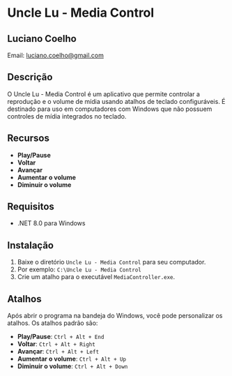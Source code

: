 # Uncle Lu - Media Control

## Luciano Coelho
Email: luciano.coelho@gmail.com

## Descrição

O Uncle Lu - Media Control é um aplicativo que permite controlar a reprodução e o volume de mídia usando atalhos de teclado configuráveis. É destinado para uso em computadores com Windows que não possuem controles de mídia integrados no teclado.

## Recursos

- **Play/Pause**
- **Voltar**
- **Avançar**
- **Aumentar o volume**
- **Diminuir o volume**

## Requisitos

- .NET 8.0 para Windows

## Instalação

1. Baixe o diretório `Uncle Lu - Media Control` para seu computador.
2. Por exemplo: `C:\Uncle Lu - Media Control`
3. Crie um atalho para o executável `MediaController.exe`.

## Atalhos

Após abrir o programa na bandeja do Windows, você pode personalizar os atalhos. Os atalhos padrão são:

- **Play/Pause**: `Ctrl + Alt + End`
- **Voltar**: `Ctrl + Alt + Right`
- **Avançar**: `Ctrl + Alt + Left`
- **Aumentar o volume**: `Ctrl + Alt + Up`
- **Diminuir o volume**: `Ctrl + Alt + Down`
